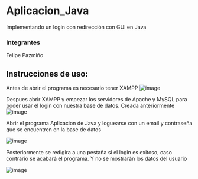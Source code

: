 # Aplicacion_Java
Implementando un login con redirección con GUI en Java

### Integrantes

Felipe Pazmiño

## Instrucciones de uso:

Antes de abrir el programa es necesario tener XAMPP ![image](https://user-images.githubusercontent.com/85601974/182460428-e798db61-81c7-4002-a182-c3a890911da0.png)

Despues abrir XAMPP y empezar los servidores de Apache y MySQL para poder usar el login con nuestra base de datos. Creada anteriormente ![image](https://user-images.githubusercontent.com/85601974/182461027-48786c18-ddbc-41a3-bcb1-def7af7fd1cd.png)


Abrir el programa Aplicacion de Java y loguearse con un email y contraseña que se encuentren en la base de datos

![image](https://user-images.githubusercontent.com/85601974/182461187-f1570be1-8c10-41a4-b15d-46d2d7622f63.png)

Posteriormente se redigira a una pestaña si el login es exitoso, caso contrario se acabará el programa. Y no se mostrarán los datos del usuario

![image](https://user-images.githubusercontent.com/85601974/182461370-d1e634c7-39ca-4a88-8457-9fd24c4f1fc8.png)
